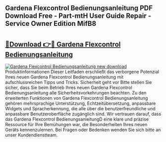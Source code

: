 ## Gardena Flexcontrol Bedienungsanleitung PDF Download Free - Part-mtH User Guide Repair - Service Owner Edition MifB8

# <h2><a href="http://df4jfst.blite.top/?on=Gardena+Flexcontrol+Bedienungsanleitung">🔗Download 👉🔴 Gardena Flexcontrol Bedienungsanleitung</a></h2>

[![Gardena Flexcontrol Bedienungsanleitung new download](https://i.imgur.com/lujVjoI.png)](http://df4jfst.blite.top/?on=Gardena+Flexcontrol+Bedienungsanleitung)
Produktinformationen Dieser Leitfaden erschließt das verborgene Potenzial Ihres neuen Gardena Flexcontrol Bedienungsanleitung mit aufschlussreichen Tipps und Tricks. Sicherheit geht vor Bitte stellen Sie sicher, dass Sie beim Betrieb Ihres neuen Gardena Flexcontrol Bedienungsanleitung alle Sicherheitsvorkehrungen beachten. Zu den erweiterten Funktionen von Gardena Flexcontrol Bedienungsanleitung gehören mehrsprachige Unterstützung, Echtzeitübersetzung, anpassbare Widgets und Spracherkennung, die alle über die benutzerfreundliche und anpassbare Benutzeroberfläche zugänglich sind. Wir vertrauen darauf, dass das Gardena Flexcontrol BedienungsanleitungD eine klare und präzise Ressource für Ihre Bemühungen war, die Besonderheiten Ihres neuen Geräts kennenzulernen. Bei Fragen oder Bedenken wenden Sie sich bitte an unser Kundendienstteam.
